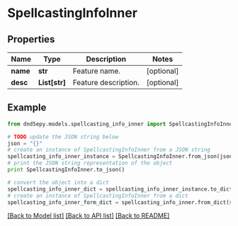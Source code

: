 # SpellcastingInfoInner


## Properties
Name | Type | Description | Notes
------------ | ------------- | ------------- | -------------
**name** | **str** | Feature name. | [optional] 
**desc** | **List[str]** | Feature description. | [optional] 

## Example

```python
from dnd5epy.models.spellcasting_info_inner import SpellcastingInfoInner

# TODO update the JSON string below
json = "{}"
# create an instance of SpellcastingInfoInner from a JSON string
spellcasting_info_inner_instance = SpellcastingInfoInner.from_json(json)
# print the JSON string representation of the object
print SpellcastingInfoInner.to_json()

# convert the object into a dict
spellcasting_info_inner_dict = spellcasting_info_inner_instance.to_dict()
# create an instance of SpellcastingInfoInner from a dict
spellcasting_info_inner_form_dict = spellcasting_info_inner.from_dict(spellcasting_info_inner_dict)
```
[[Back to Model list]](../README.md#documentation-for-models) [[Back to API list]](../README.md#documentation-for-api-endpoints) [[Back to README]](../README.md)


